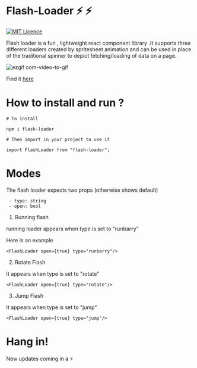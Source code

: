  # Flash-Loader ⚡️ ⚡️

[![MIT Licence](https://badges.frapsoft.com/os/mit/mit.png?v=103)](https://opensource.org/licenses/mit-license.php)

Flash loader is a fun , lightweight react component library .It supports three different loaders created by spritesheet animation and can be used in place of the traditional spinner to depict fetching/loading of data on a page.

![ezgif com-video-to-gif](https://user-images.githubusercontent.com/20151526/52904692-8ebef900-3255-11e9-83e4-f28d9d5dea6e.gif)

Find it [here](https://www.npmjs.com/package/flash-loader)

# How to install and run ?
   `# To install`
   
   `npm i flash-loader`
  
   `# Then import in your project to use it`
   
   `import FlashLoader from "flash-loader";`
  
 # Modes
 
 The flash loader expects two props (otherwise shows default)
 
     - type: string
     - open: bool
    
 1. Running flash
 
 running loader appears when type is set to "runbarry"
 
 Here is an example
 
 `<FlashLoader open={true} type="runbarry"/>`
 
 2. Rotate Flash
 
 It appears when type is set to "rotate"
 
 `<FlashLoader open={true} type="rotate"/> `
 
 3. Jump Flash
 
 It appears when type is set to "jump"
 
 `<FlashLoader open={true} type="jump"/> `
 
 # Hang in!
New updates coming in a ⚡️
 
